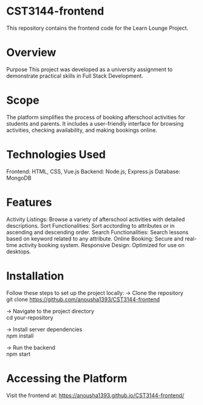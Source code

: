# CST3144-frontend
This repository contains the frontend code for the Learn Lounge Project.

# Overview
Purpose
This project was developed as a university assignment to demonstrate practical skills in Full Stack Development.

# Scope
The platform simplifies the process of booking afterschool activities for students and parents. It includes a user-friendly interface for browsing activities, checking availability, and making bookings online.

# Technologies Used
Frontend: HTML, CSS, Vue.js
Backend: Node.js, Express.js
Database: MongoDB

# Features
Activity Listings: Browse a variety of afterschool activities with detailed descriptions.
Sort Functionalities: Sort acctording to attributes or in ascending and descending order.
Search Functionalities: Search lessons based on keyword related to any attribute.
Online Booking: Secure and real-time activity booking system.
Responsive Design: Optimized for use on desktops.

# Installation
Follow these steps to set up the project locally:
-> Clone the repository  
git clone https://github.com/anousha1393/CST3144-frontend

-> Navigate to the project directory  
cd your-repository  

-> Install server dependencies  
npm install  

-> Run the backend  
npm start  

# Accessing the Platform
Visit the frontend at: https://anousha1393.github.io/CST3144-frontend/
